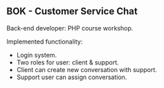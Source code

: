 <h2>BOK - Customer Service Chat</h2>

Back-end developer: PHP course workshop.

Implemented functionality:
<ul>
  <li>Login system.</li>
  <li>Two roles for user: client & support.</li>
  <li>Client can create new conversation with support.</li>
  <li>Support user can assign conversation.</li>
</ul>
